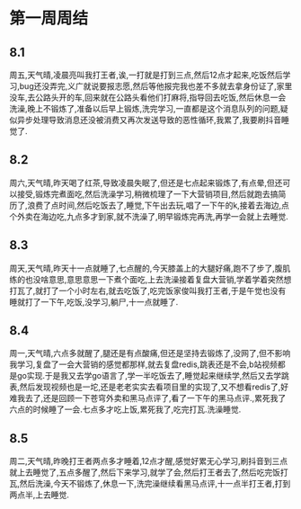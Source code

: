 # 第一周周结

## 8.1
  周五,天气晴,凌晨亮叫我打王者,诶,一打就是打到三点,然后12点才起来,吃饭然后学习,bug还没弄完,义广就说要报志愿,然后等他报完我也差不多就去拿身份证了,家里没车,去公路头开的车,回来就在公路头看他们打麻将,指导回去吃饭,然后休息一会洗澡,晚上不锻炼了,准备以后早上锻炼,洗完学习,一直都是这个消息队列的问题,疑似异步处理导致消息还没被消费又再次发送导致的恶性循环,我累了,我要刷抖音睡觉了.
## 8.2
  周六,天气晴,昨天喝了红茶,导致凌晨失眠了,但还是七点起来锻炼了,有点晕,但还可以接受,锻炼完煮面吃,然后洗澡学习,稍微梳理了一下大营销项目,然后就跑去搞简历了,浪费了点时间,然后吃饭去了,睡觉,下午出去玩,唱了一下午的k,接着去海边,点个外卖在海边吃,九点多才到家,就不洗澡了,明早锻炼完再洗,再学一会就上去睡觉.                     
## 8.3
  周天,天气晴,昨天十一点就睡了,七点醒的,今天膝盖上的大腿好痛,跑不了步了,腹肌练的也没啥意思,意思意思一下煮个面吃,上去洗澡接着复盘大营销,学着学着突然想打瓦了,就打了一个小时左右,就去吃饭了,吃完饭家俊叫我打王者,于是午觉也没有睡就打了一下午,吃饭,没学习,躺尸,十一点就睡了.
## 8.4  
  周一,天气晴,六点多就醒了,腿还是有点酸痛,但还是坚持去锻炼了,没网了,但不影响我学习,复盘了一会大营销的感觉都那样,就去复盘redis,跳表还是不会,b站视频都是go实现.于是我又去学go语言了,学一半吃饭去了,睡觉起来继续学,然后又去学跳表,然后发现视频也是一坨,还是老老实实去看项目里的实现了,又不想看redis了,好难我去了,还是回顾一下苍穹外卖和黑马点评了,看了一下午的黑马点评.,累死我了六点的时候睡了一会.七点多才吃上饭,累死我了,吃完打瓦.洗澡睡觉.
## 8.5
  周二,天气晴,昨晚打王者两点多才睡着,12点才醒,感觉好累无心学习,刷抖音到三点就上去睡觉了,五点多醒了,然后下来学习,就学了会,然后打王者去了,然后吃完饭打瓦,然后洗澡,今天不锻炼了,休息一下,洗完澡继续看黑马点评,十一点半打王者,打到两点半,上去睡觉.




